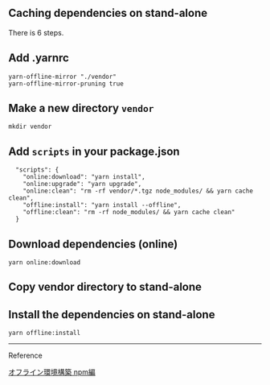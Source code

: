 Caching dependencies on stand-alone
-----

There is 6 steps.

## Add .yarnrc
```
yarn-offline-mirror "./vendor"
yarn-offline-mirror-pruning true
```

## Make a new directory `vendor`
```
mkdir vendor
```

## Add `scripts` in your package.json
```
  "scripts": {
    "online:download": "yarn install",
    "online:upgrade": "yarn upgrade",
    "online:clean": "rm -rf vendor/*.tgz node_modules/ && yarn cache clean",
    "offline:install": "yarn install --offline",
    "offline:clean": "rm -rf node_modules/ && yarn cache clean"
  }
```

## Download dependencies **(online)**
```
yarn online:download
```

## Copy vendor directory to stand-alone

## Install the dependencies on stand-alone
```
yarn offline:install
```


-----

Reference

[オフライン環境構築 npm編](https://qiita.com/kannkyo/items/5ec7ad14d0b99b4f5de8)
